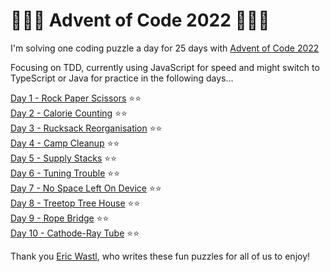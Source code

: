 # 🎄🎄🎄 Advent of Code 2022 🎄🎄🎄

I'm solving one coding puzzle a day for 25 days with [Advent of Code 2022](https://adventofcode.com/)

Focusing on TDD, currently using JavaScript for speed and might switch to TypeScript or Java for practice in the following days...

[Day 1 - Rock Paper Scissors](https://adventofcode.com/2022/day/1) ⭐⭐\
[Day 2 - Calorie Counting](https://adventofcode.com/2022/day/2) ⭐⭐\
[Day 3 - Rucksack Reorganisation](https://adventofcode.com/2022/day/3) ⭐⭐\
[Day 4 - Camp Cleanup](https://adventofcode.com/2022/day/4) ⭐⭐\
[Day 5 - Supply Stacks](https://adventofcode.com/2022/day/5) ⭐⭐\
[Day 6 - Tuning Trouble](https://adventofcode.com/2022/day/6) ⭐⭐\
[Day 7 - No Space Left On Device](https://adventofcode.com/2022/day/7) ⭐⭐\
[Day 8 - Treetop Tree House](https://adventofcode.com/2022/day/8) ⭐⭐\
[Day 9 - Rope Bridge](https://adventofcode.com/2022/day/9) ⭐⭐\
[Day 10 - Cathode-Ray Tube](https://adventofcode.com/2022/day/10) ⭐⭐

Thank you [Eric Wastl](http://was.tl/), who writes these fun puzzles for all of us to enjoy!

